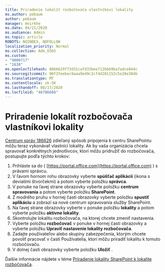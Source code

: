 ```yaml
---
title: Priradenie lokalít rozbočovača vlastníkovi lokality
ms.author: pebaum
author: pebaum
manager: mnirkhe
ms.date: 04/21/2020
ms.audience: Admin
ms.topic: article
ROBOTS: NOINDEX, NOFOLLOW
localization_priority: Normal
ms.collection: Adm_O365
ms.custom:
- "9000717"
- "2638"
ms.openlocfilehash: 8866629f73d31cafd33bee712bbb9ba7adce844c
ms.sourcegitcommit: 90f37eebec9aaa9e49c2cf4d201152c5e20e384b
ms.translationtype: MT
ms.contentlocale: sk-SK
ms.lasthandoff: 08/17/2020
ms.locfileid: "46786688"
---
```

# <a name="associate-hub-sites-as-site-owner"></a>Priradenie lokalít rozbočovača vlastníkovi lokality

[Centrum správ 186626](https://admin.microsoft.com/Adminportal/Home?source=applauncher#/MessageCenter?id=MC186626) zdieľaný spôsob pripojenia k centru SharePointu môžu teraz vykonávať vlastníci lokality. Ak by vaša organizácia chcela spravovať konkrétnych jednotlivcov, ktorí môžu pridružiť do rozbočovača, postupujte podľa týchto krokov: 

1. Prihláste sa do ( [https://portal.office.com](https://portal.office.com) ) s právami správcu.
2. V ľavom hornom rohu obrazovky vyberte **spúšťač aplikácií** (ikona s deviatimi štvorčekmi) a potom vyberte položku **správca**.
3. V ponuke na ľavej strane obrazovky vyberte položku **centrum spravovania** a potom vyberte položku **SharePoint**.
4. Z modrého pruhu v hornej časti obrazovky vyberte položku **spustiť aplikáciu** a zobrazí sa nové centrum spravovania služby SharePoint.
5. Na ľavej strane obrazovky vyberte v ponuke položku **lokality** a potom vyberte položku **aktívne lokality**.
6. Skontrolujte lokalitu rozbočovača, na ktorej chcete zmeniť nastavenia.
7. Vyberte položku **rozbočovač** v ponuke v hornej časti obrazovky a vyberte položku **Upraviť nastavenie lokality rozbočovača**.
8. Zadajte používateľov alebo skupiny zabezpečenia, ktorým chcete povoliť pracovať v časti Používatelia, ktorí môžu priradiť lokalitu k tomuto rozbočovaču.
9. V dolnej časti obrazovky vyberte položku **Uložiť** .

Ďalšie informácie nájdete v téme [Priradenie lokality SharePoint k lokalite rozbočovača](https://support.office.com/article/associate-a-sharepoint-site-with-a-hub-site-ae0009fd-af04-4d3d-917d-88edb43efc05). 